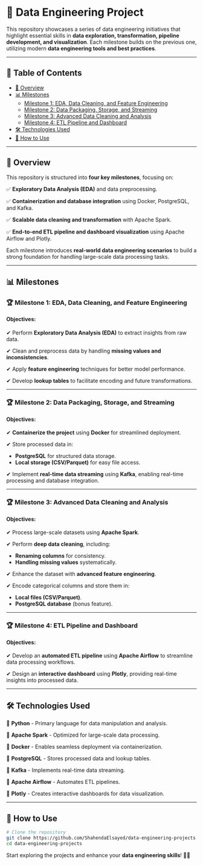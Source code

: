 # 🚀 Data Engineering Project

This  repository showcases a series of data engineering initiatives that highlight essential skills in **data exploration, transformation, pipeline development, and visualization**. Each milestone builds on the previous one, utilizing modern **data engineering tools and best practices**.

---

## 📌 Table of Contents
- [📖 Overview](#-overview)
- [📊 Milestones](#-milestones)
  - [Milestone 1: EDA, Data Cleaning, and Feature Engineering](#-milestone-1-eda-data-cleaning-and-feature-engineering)
  - [Milestone 2: Data Packaging, Storage, and Streaming](#-milestone-2-data-packaging-storage-and-streaming)
  - [Milestone 3: Advanced Data Cleaning and Analysis](#-milestone-3-advanced-data-cleaning-and-analysis)
  - [Milestone 4: ETL Pipeline and Dashboard](#-milestone-4-etl-pipeline-and-dashboard)
- [🛠 Technologies Used](#-technologies-used)
- [📌 How to Use](#-how-to-use)

---

## 📖 Overview
This repository is structured into **four key milestones**, focusing on:

✅ **Exploratory Data Analysis (EDA)** and data preprocessing.

✅ **Containerization and database integration** using Docker, PostgreSQL, and Kafka.

✅ **Scalable data cleaning and transformation** with Apache Spark.

✅ **End-to-end ETL pipeline and dashboard visualization** using Apache Airflow and Plotly.

Each milestone introduces **real-world data engineering scenarios** to build a strong foundation for handling large-scale data processing tasks.

---

## 📊 Milestones

### 🏆 Milestone 1: EDA, Data Cleaning, and Feature Engineering
#### Objectives:
✔ Perform **Exploratory Data Analysis (EDA)** to extract insights from raw data.

✔ Clean and preprocess data by handling **missing values and inconsistencies**.

✔ Apply **feature engineering** techniques for better model performance.

✔ Develop **lookup tables** to facilitate encoding and future transformations.

---

### 🏆 Milestone 2: Data Packaging, Storage, and Streaming
#### Objectives:
✔ **Containerize the project** using **Docker** for streamlined deployment.

✔ Store processed data in:
   - **PostgreSQL** for structured data storage.
   - **Local storage (CSV/Parquet)** for easy file access.
     
✔ Implement **real-time data streaming** using **Kafka**, enabling real-time processing and database integration.

---

### 🏆 Milestone 3: Advanced Data Cleaning and Analysis
#### Objectives:
✔ Process large-scale datasets using **Apache Spark**.

✔ Perform **deep data cleaning**, including:
   - **Renaming columns** for consistency.
   - **Handling missing values** systematically.
     
✔ Enhance the dataset with **advanced feature engineering**.

✔ Encode categorical columns and store them in:
   - **Local files (CSV/Parquet)**.
   - **PostgreSQL database** (bonus feature).

---

### 🏆 Milestone 4: ETL Pipeline and Dashboard
#### Objectives:
✔ Develop an **automated ETL pipeline** using **Apache Airflow** to streamline data processing workflows.

✔ Design an **interactive dashboard** using **Plotly**, providing real-time insights into processed data.

---

## 🛠 Technologies Used
🚀 **Python** - Primary language for data manipulation and analysis.

🚀 **Apache Spark** - Optimized for large-scale data processing.

🚀 **Docker** - Enables seamless deployment via containerization.

🚀 **PostgreSQL** - Stores processed data and lookup tables.

🚀 **Kafka** - Implements real-time data streaming.

🚀 **Apache Airflow** - Automates ETL pipelines.

🚀 **Plotly** - Creates interactive dashboards for data visualization.

---

## 📌 How to Use
```bash
# Clone the repository
git clone https://github.com/ShahendaElsayed/data-engineering-projects.git
cd data-engineering-projects
```

Start exploring the projects and enhance your **data engineering skills**! 🚀✨

